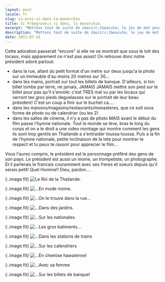 ```yaml
---
layout: post
locale: fr
slug: si-pres-si-dans-la-monarchie
title: Si Pr&egrave;s si dans, la monarchie.
excerpt: "Mettons tout de suite de c&ocirc;t&eacute; le jeu de mot pourri du titre: il ne faut surtout pas d&eacute;conner avec le pr&eacute;sident de la Monarchie constitutionnelle &agrave; tendance autoritaire de la Thailande!"
description: "Mettons tout de suite de c&ocirc;t&eacute; le jeu de mot pourri du titre: il ne faut surtout pas d&eacute;conner avec le pr&eacute;sident de la Monarchie constitutionnelle &agrave; tendance autoritaire de la Thailande!"
date: 2012-07-31
---
```


Cette adoration passerait "encore" si elle ne se montrait que sous le toit des locaux, mais apparement ce n'est pas assez!
On retrouve donc notre pr&eacute;sident ador&eacute; partout:

- dans la rue, allant du petit format d'un metre sur deux jusqu'a la photo sur un immeuble d'au moins 20 metres sur 30...
- dans tes mains, portrait sur tout les billets de banque. D'ailleurs, si ton billet tombe par terre, ne jamais, JAMAIS JAMAIS mettre son pied sur le billet pour pas qu'il s'envole: c'est TRES mal vu par les locaux qui verront tes gros pieds deguelasses sur le portrait de leur beau pr&eacute;sident! C'est un coup a finir sur le buchet ca....
- dans les maisons/magasins/restaurants/monasteres, que ce soit sous forme de photo ou de calendrier (ou les 2)
- dans les salles de cinema, il n'y a pas de photo MAIS avant le d&eacute;but du film passe l'hymne nationale. Tout le monde se l&egrave;ve, bras le long du corps et on a le droit a une video montage qui montre comment les gens ils sont trop gentils en Thailande a s'entraider toussa toussa. Puis a la fin de l'hymne nationale, petite inclinaison de la tete pour montrer le respect et tu peux te rassoir pour apprecier le film...

Vous l'aurez compris, le pr&eacute;sident est le personnage pr&eacute;f&eacute;r&eacute; des gens de son pays.
Le pr&eacute;sident est aussi un moine, un trompetiste, un photographe. Et il parlerais le francais couramment avec ses freres et soeurs depuis qu'il serais petit! Quel Homme!! Dieu, pardon....

{:.image.fit}
![Le Roi de la Thailande.](/medias/photos/thailande/roi/image_1.jpg 'Le Roi de la Thailande.')

{:.image.fit}
![...En mode moine.](/medias/photos/thailande/roi/image_2.jpg '...En mode moine.')

{:.image.fit}
![...On le trouve dans la rue...](/medias/photos/thailande/roi/image_3.jpg '...On le trouve dans la rue...')

{:.image.fit}
![...Dans des jardins.](/medias/photos/thailande/roi/image_4.jpg '...Dans des jardins.')

{:.image.fit}
![...Sur les nationales.](/medias/photos/thailande/roi/image_5.jpg '...Sur les nationales.')

{:.image.fit}
![...Les gros batiments...](/medias/photos/thailande/roi/image_6.jpg '...Les gros batiments...')

{:.image.fit}
![...Dans les stations de trains](/medias/photos/thailande/roi/image_7.jpg '...Dans les stations de trains')

{:.image.fit}
![...Sur les calendriers](/medias/photos/thailande/roi/image_8.jpg '...Sur les calendriers')

{:.image.fit}
![...En chemise hawaienne!](/medias/photos/thailande/roi/image_9.jpg '...En chemise hawaienne!')

{:.image.fit}
![...Avec sa femme](/medias/photos/thailande/roi/image_10.jpg '...Avec sa femme')

{:.image.fit}
![...Sur les billets de banque!](/medias/photos/thailande/roi/image_11.jpg '...Sur les billets de banque!')
